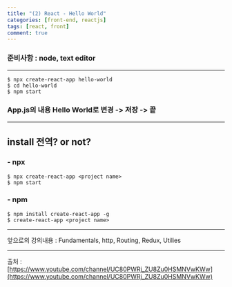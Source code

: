 ```yaml
---
title: "(2) React - Hello World"
categories: [front-end, reactjs]
tags: [react, front]
comment: true
---
```


### 준비사항 : node, text editor

---

    $ npx create-react-app hello-world
    $ cd hello-world
    $ npm start

### App.js의 내용 Hello World로 변경 -> 저장 -> 끝

---

## install 전역? or not?

### - npx

    $ npx create-react-app <project name>
    $ npm start

### - npm

    $ npm install create-react-app -g
    $ create-react-app <project name>

---

앞으로의 강의내용 : Fundamentals, http, Routing, Redux, Utilies

---

출처 : [https://www.youtube.com/channel/UC80PWRj_ZU8Zu0HSMNVwKWw](https://www.youtube.com/channel/UC80PWRj_ZU8Zu0HSMNVwKWw)
